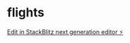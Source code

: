 # flights

[Edit in StackBlitz next generation editor ⚡️](https://stackblitz.com/~/github.com/emelleby/flights)